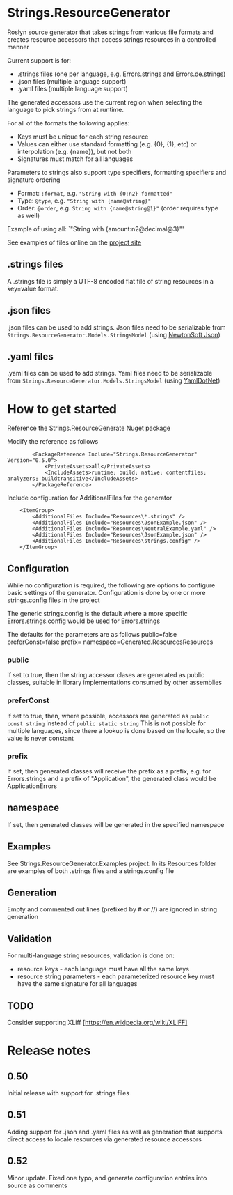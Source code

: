 # Strings.ResourceGenerator
Roslyn source generator that takes strings from various file formats and creates resource accessors that access strings resources in a controlled manner

Current support is for:

* .strings files (one per language, e.g. Errors.strings and Errors.de.strings)
* .json files (multiple language support)
* .yaml files (multiple language support)

The generated accessors use the current region when selecting the language to pick strings from at runtime.

For all of the formats the following applies:
* Keys must be unique for each string resource
* Values can either use standard formatting (e.g. {0}, {1}, etc) or interpolation (e.g. {name}), but not both
* Signatures must match for all languages

Parameters to strings also support type specifiers, formatting specifiers and signature ordering
* Format: `:format`, e.g. `"String with {0:n2} formatted"`
* Type: `@type`, e.g. `"String with {name@string}"`
* Order: `@order`, e.g. `String with {name@string@1}"` (order requires type as well)

Example of using all: `"String with {amount:n2@decimal@3}"'

See examples of files online on the [project site](https://github.com/biggik/Strings.ResourceGenerator/tree/main/Strings.ResourceGenerator.Examples/Resources)

## .strings files

A .strings file is simply a UTF-8 encoded flat file of string resources in a key=value format.

## .json files

.json files can be used to add strings. Json files need to be serializable from `Strings.ResourceGenerator.Models.StringsModel` (using [NewtonSoft Json](https://www.newtonsoft.com/json))

## .yaml files

.yaml files can be used to add strings. Yaml files need to be serializable from `Strings.ResourceGenerator.Models.StringsModel` (using [YamlDotNet](https://github.com/aaubry/YamlDotNet))

# How to get started

Reference the Strings.ResourceGenerate Nuget package

Modify the reference as follows
```
		<PackageReference Include="Strings.ResourceGenerator" Version="0.5.0">
			<PrivateAssets>all</PrivateAssets>
			<IncludeAssets>runtime; build; native; contentfiles; analyzers; buildtransitive</IncludeAssets>
		</PackageReference>
```

Include configuration for AdditionalFiles for the generator
```
	<ItemGroup>
		<AdditionalFiles Include="Resources\*.strings" />
		<AdditionalFiles Include="Resources\JsonExample.json" />
		<AdditionalFiles Include="Resources\NeutralExample.yaml" />
		<AdditionalFiles Include="Resources\JsonExample.json" />
		<AdditionalFiles Include="Resources\strings.config" />
	</ItemGroup>
```

## Configuration
While no configuration is required, the following are options to configure basic settings of the generator.
Configuration is done by one or more strings.config files in the project

The generic strings.config is the default where a more specific Errors.strings.config would be used for Errors.strings

The defaults for the parameters are as follows
public=false
preferConst=false
prefix=
namespace=Generated.ResourcesResources

### public

if set to true, then the string accessor clases are generated as public classes, suitable in library implementations consumed by other assemblies

### preferConst

if set to true, then, where possible, accessors are generated as `public const string` instead of `public static string`
This is not possible for multiple languages, since there a lookup is done based on the locale, so the value is never constant

### prefix

If set, then generated classes will receive the prefix as a prefix, e.g. for Errors.strings and a prefix of "Application", the generated class would be ApplicationErrors

## namespace

If set, then generated classes will be generated in the specified namespace

## Examples

See Strings.ResourceGenerator.Examples project. In its Resources folder are examples of both .strings files and a strings.config file

## Generation

Empty and commented out lines (prefixed by # or //) are ignored in string generation

## Validation

For multi-language string resources, validation is done on:
* resource keys - each language must have all the same keys
* resource string parameters - each parameterized resource key must have the same signature for all languages

## TODO

Consider supporting XLiff [https://en.wikipedia.org/wiki/XLIFF]

# Release notes

## 0.50
Initial release with support for .strings files

## 0.51
Adding support for .json and .yaml files as well as generation that supports direct access to locale resources via generated resource accessors

## 0.52
Minor update. Fixed one typo, and generate configuration entries into source as comments
